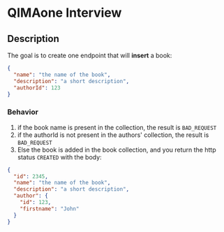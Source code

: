 # QIMAone Interview

## Description

The goal is to create one endpoint that will __insert__ a book:

```json
{
  "name": "the name of the book",
  "description": "a short description",
  "authorId": 123
}
```

### Behavior

1. if the book name is present in the collection, the result is `BAD_REQUEST`
2. if the authorId is not present in the authors' collection, the result is `BAD_REQUEST`
3. Else the book is added in the book collection, and you return the http status `CREATED` with the body:

```json
{
  "id": 2345,
  "name": "the name of the book",
  "description": "a short description",
  "author": {
    "id": 123,
    "firstname": "John"
  }
}
```
